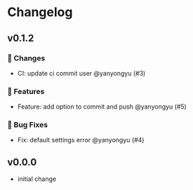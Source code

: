 # Changelog

## v0.1.2

### 💫 Changes

- CI: update ci commit user @yanyongyu (#3)

### 🚀 Features

- Feature: add option to commit and push @yanyongyu (#5)

### 🐛 Bug Fixes

- Fix: default settings error @yanyongyu (#4)

## v0.0.0

- initial change
